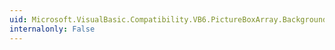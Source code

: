 ```yaml
---
uid: Microsoft.VisualBasic.Compatibility.VB6.PictureBoxArray.BackgroundImageChanged
internalonly: False
---
```

